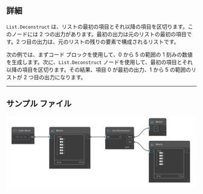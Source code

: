 ## 詳細
`List.Deconstruct` は、リストの最初の項目とそれ以降の項目を区切ります。このノードには 2 つの出力があります。最初の出力は元のリストの最初の項目です。2 つ目の出力は、元のリストの残りの要素で構成されるリストです。

次の例では、まずコード ブロックを使用して、0 から 5 の範囲の 1 刻みの数値を生成します。次に、`List.Deconstruct` ノードを使用して、最初の項目とそれ以降の項目を区切ります。その結果、項目 0 が最初の出力、1 から 5 の範囲のリストが 2 つ目の出力になります。
___
## サンプル ファイル

![List.Deconstruct](./DSCore.List.Deconstruct_img.jpg)
